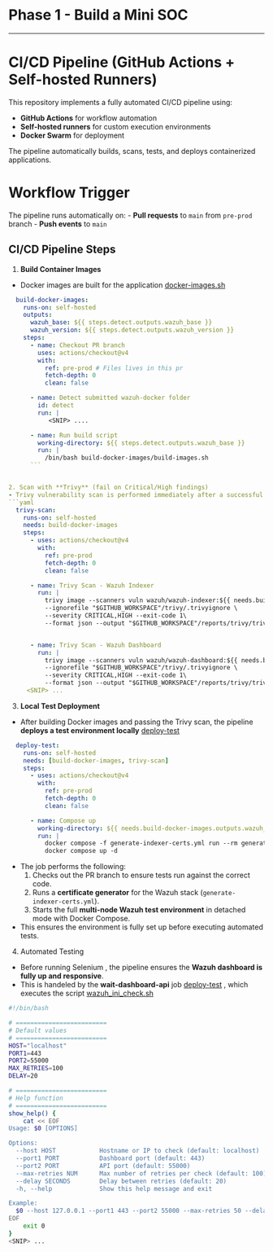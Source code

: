 # Phase 1 - Build a Mini SOC
--------------
# CI/CD Pipeline (GitHub Actions + Self-hosted Runners)

This repository implements a fully automated CI/CD pipeline using:
- **GitHub Actions** for workflow automation
- **Self-hosted runners** for custom execution environments
- **Docker Swarm** for deployment

The pipeline automatically builds, scans, tests, and deploys containerized applications.

# Workflow Trigger
The pipeline runs automatically on:
	- **Pull requests** to `main` from `pre-prod` branch
	- **Push events** to `main`

## CI/CD Pipeline Steps

1. **Build Container Images**
- Docker images are built for the application [docker-images.sh ](https://github.com/YESSEO/devops-chall/blob/main/.github/workflows/pr_wazuh_build.yml#L13)
```yaml
  build-docker-images:
    runs-on: self-hosted
    outputs:
      wazuh_base: ${{ steps.detect.outputs.wazuh_base }}
      wazuh_version: ${{ steps.detect.outputs.wazuh_version }}
    steps:
      - name: Checkout PR branch
        uses: actions/checkout@v4
        with:
          ref: pre-prod # Files lives in this pr
          fetch-depth: 0
          clean: false

      - name: Detect submitted wazuh-docker folder
        id: detect
        run: |
		   <SNIP> ....

      - name: Run build script
        working-directory: ${{ steps.detect.outputs.wazuh_base }}
        run: |
          /bin/bash build-docker-images/build-images.sh
	  ```


2. Scan with **Trivy** (fail on Critical/High findings)
- Trivy vulnerability scan is performed immediately after a successful Docker image build, [trivy-scan](https://github.com/YESSEO/devops-chall/blob/main/.github/workflows/pr_wazuh_build.ymll#L50)
```yaml
  trivy-scan:
    runs-on: self-hosted
    needs: build-docker-images
    steps:
      - uses: actions/checkout@v4
        with:
          ref: pre-prod
          fetch-depth: 0
          clean: false

      - name: Trivy Scan - Wazuh Indexer
        run: |
          trivy image --scanners vuln wazuh/wazuh-indexer:${{ needs.build-docker-images.outputs.wazuh_version }} \
          --ignorefile "$GITHUB_WORKSPACE"/trivy/.trivyignore \
          --severity CRITICAL,HIGH --exit-code 1\
          --format json --output "$GITHUB_WORKSPACE"/reports/trivy/trivy-wazuh-indexer.json \


      - name: Trivy Scan - Wazuh Dashboard
        run: |
          trivy image --scanners vuln wazuh/wazuh-dashboard:${{ needs.build-docker-images.outputs.wazuh_version }} \
          --ignorefile "$GITHUB_WORKSPACE"/trivy/.trivyignore \
          --severity CRITICAL,HIGH --exit-code 1\
          --format json --output "$GITHUB_WORKSPACE"/reports/trivy/trivy-wazuh-dashboard.json
     <SNIP> ...
```

3. **Local Test Deployment**
 -  After building Docker images and passing the Trivy scan, the pipeline **deploys a test environment locally** [deploy-test](https://github.com/YESSEO/devops-chall/blob/main/.github/workflows/pr_wazuh_build.yml#L90)
```yaml
  deploy-test:
    runs-on: self-hosted
    needs: [build-docker-images, trivy-scan]
    steps:
      - uses: actions/checkout@v4
        with:
          ref: pre-prod
          fetch-depth: 0
          clean: false

      - name: Compose up
        working-directory: ${{ needs.build-docker-images.outputs.wazuh_base }}/multi-node
        run: |
          docker compose -f generate-indexer-certs.yml run --rm generator && \
          docker compose up -d
```
- The job performs the following:
    1. Checks out the PR branch to ensure tests run against the correct code.
    2. Runs a **certificate generator** for the Wazuh stack (`generate-indexer-certs.yml`).
    3. Starts the full **multi-node Wazuh test environment** in detached mode with Docker Compose.
- This ensures the environment is fully set up before executing automated tests.

4. Automated Testing
- Before running Selenium , the pipeline ensures the **Wazuh dashboard is fully up and responsive**.
- This is handeled by the **wait-dashboard-api** job [deploy-test](https://github.com/YESSEO/devops-chall/blob/main/.github/workflows/pr_wazuh_build.yml#L106) , which executes the script [wazuh_ini_check.sh](https://github.com/YESSEO/devops-chall/blob/main/tests/selenium/wazuh_init_check.sh)
```sh
#!/bin/bash

# =========================
# Default values
# =========================
HOST="localhost"
PORT1=443
PORT2=55000
MAX_RETRIES=100
DELAY=20

# =========================
# Help function
# =========================
show_help() {
    cat << EOF
Usage: $0 [OPTIONS]

Options:
  --host HOST            Hostname or IP to check (default: localhost)
  --port1 PORT           Dashboard port (default: 443)
  --port2 PORT           API port (default: 55000)
  --max-retries NUM      Max number of retries per check (default: 100)
  --delay SECONDS        Delay between retries (default: 20)
  -h, --help             Show this help message and exit

Example:
  $0 --host 127.0.0.1 --port1 443 --port2 55000 --max-retries 50 --delay 10
EOF
    exit 0
}
<SNIP> ...
```